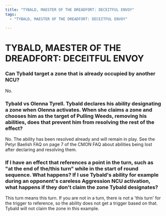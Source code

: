 ```yaml
---
title: "TYBALD, MAESTER OF THE DREADFORT: DECEITFUL ENVOY"
tags:
  - "TYBALD, MAESTER OF THE DREADFORT: DECEITFUL ENVOY"

---
```


# TYBALD, MAESTER OF THE DREADFORT: DECEITFUL ENVOY

###  Can Tybald target a zone that is already occupied by another NCU?

No.

### Tybald vs Olenna Tyrell. Tybald declares his ability designating a zone when Olenna activates. When she claims a zone and chooses him as the target of Pulling Weeds, removing his abilities, does that prevent him from resolving the rest of the effect?

No. The ability has been resolved already and will remain in play. See the Petyr Baelish FAQ on page 7 of the CMON FAQ about abilities being lost after declaring and resolving them.


###  If I have an effect that references a point in the turn, such as "at the end of the/this turn" while in the start of round sequence. What happens?  If I use Tybald's ability for example during an opponent's careless Aggression NCU activation, what happens if they don't claim the zone Tybald designates? 

This turn means this turn.  If you are not in a turn, there is not a 'this turn' for the trigger to reference, so the ability does not get a trigger based on that. Tybald will not claim the zone in this example.
